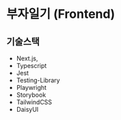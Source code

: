 # 부자일기 (Frontend)

## 기술스택

- Next.js,
- Typescript
- Jest
- Testing-Library
- Playwright
- Storybook
- TailwindCSS
- DaisyUI
